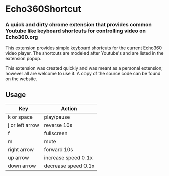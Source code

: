 # Echo360Shortcut

### A quick and dirty chrome extension that provides common Youtube like keyboard shortcuts for controlling video on Echo360.org

This extension provides simple keyboard shortcuts for the current Echo360 video player. The shortcuts are modeled after Youtube's and are listed in the extension popup. 

This extension was created quickly and was meant as a personal extension; however all are welcome to use it. A copy of the source code can be found on the website.

## Usage

| Key  | Action |
| ------------- | ------------- |
| k or space  | play/pause  |
| j or left arrow  | reverse 10s  |
| f | fullscreen |
| m | mute|
| right arrow  | forward 10s  |
| up arrow  | increase speed 0.1x  |
| down arrow  | decrease speed 0.1x  |
